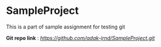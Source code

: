 # SampleProject
This is a part of sample assignment for testing git 

**Git repo link** : *https://github.com/adak-jrnd/SampleProject.git*
